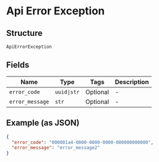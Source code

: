 
# Api Error Exception

## Structure

`ApiErrorException`

## Fields

| Name | Type | Tags | Description |
|  --- | --- | --- | --- |
| `error_code` | `uuid\|str` | Optional | - |
| `error_message` | `str` | Optional | - |

## Example (as JSON)

```json
{
  "error_code": "000001a4-0000-0000-0000-000000000000",
  "error_message": "error_message2"
}
```

